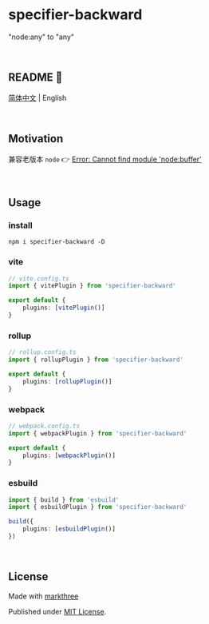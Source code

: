 # specifier-backward

"node:any" to "any"

<br />

## README 🦉

[简体中文](./README_CN.md) | English

<br />

## Motivation

兼容老版本 `node` 👉 [Error: Cannot find module 'node:buffer'](https://github.com/markthree/go-get-folder-size/issues/2)

<br />

## Usage

### install

```shell
npm i specifier-backward -D
```

### vite

```ts
// vite.config.ts
import { vitePlugin } from 'specifier-backward'

export default {
	plugins: [vitePlugin()]
}
```

### rollup

```ts
// rollup.config.ts
import { rollupPlugin } from 'specifier-backward'

export default {
	plugins: [rollupPlugin()]
}
```

### webpack

```ts
// webpack.config.ts
import { webpackPlugin } from 'specifier-backward'

export default {
	plugins: [webpackPlugin()]
}
```

### esbuild

```ts
import { build } from 'esbuild'
import { esbuildPlugin } from 'specifier-backward'

build({
	plugins: [esbuildPlugin()]
})
```

<br />

## License

Made with [markthree](https://github.com/markthree)

Published under [MIT License](./LICENSE).
